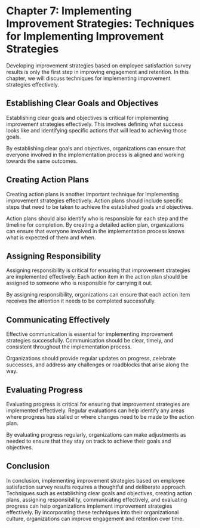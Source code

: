 Chapter 7: Implementing Improvement Strategies: Techniques for Implementing Improvement Strategies
==================================================================================================

Developing improvement strategies based on employee satisfaction survey results is only the first step in improving engagement and retention. In this chapter, we will discuss techniques for implementing improvement strategies effectively.

Establishing Clear Goals and Objectives
---------------------------------------

Establishing clear goals and objectives is critical for implementing improvement strategies effectively. This involves defining what success looks like and identifying specific actions that will lead to achieving those goals.

By establishing clear goals and objectives, organizations can ensure that everyone involved in the implementation process is aligned and working towards the same outcomes.

Creating Action Plans
---------------------

Creating action plans is another important technique for implementing improvement strategies effectively. Action plans should include specific steps that need to be taken to achieve the established goals and objectives.

Action plans should also identify who is responsible for each step and the timeline for completion. By creating a detailed action plan, organizations can ensure that everyone involved in the implementation process knows what is expected of them and when.

Assigning Responsibility
------------------------

Assigning responsibility is critical for ensuring that improvement strategies are implemented effectively. Each action item in the action plan should be assigned to someone who is responsible for carrying it out.

By assigning responsibility, organizations can ensure that each action item receives the attention it needs to be completed successfully.

Communicating Effectively
-------------------------

Effective communication is essential for implementing improvement strategies successfully. Communication should be clear, timely, and consistent throughout the implementation process.

Organizations should provide regular updates on progress, celebrate successes, and address any challenges or roadblocks that arise along the way.

Evaluating Progress
-------------------

Evaluating progress is critical for ensuring that improvement strategies are implemented effectively. Regular evaluations can help identify any areas where progress has stalled or where changes need to be made to the action plan.

By evaluating progress regularly, organizations can make adjustments as needed to ensure that they stay on track to achieve their goals and objectives.

Conclusion
----------

In conclusion, implementing improvement strategies based on employee satisfaction survey results requires a thoughtful and deliberate approach. Techniques such as establishing clear goals and objectives, creating action plans, assigning responsibility, communicating effectively, and evaluating progress can help organizations implement improvement strategies effectively. By incorporating these techniques into their organizational culture, organizations can improve engagement and retention over time.
